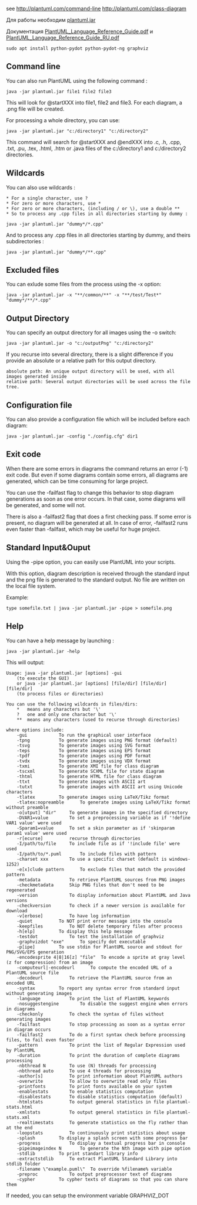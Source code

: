 see http://plantuml.com/command-line
http://plantuml.com/class-diagram

Для работы необходим [plantuml.jar](plantuml.jar)

Документация [PlantUML_Language_Reference_Guide.pdf](PlantUML_Language_Reference_Guide.pdf) и [PlantUML_Language_Reference_Guide_RU.pdf](PlantUML_Language_Reference_Guide_RU.pdf)

```shell
sudo apt install python-pydot python-pydot-ng graphviz
```

## Command line

You can also run PlantUML using the following command :

```shell
java -jar plantuml.jar file1 file2 file3
```

This will look for @startXXX into file1, file2 and file3. For each diagram, a .png file will be created.

For processing a whole directory, you can use:

```shell
java -jar plantuml.jar "c:/directory1" "c:/directory2"
```

This command will search for @startXXX and @endXXX into .c, .h, .cpp, .txt, .pu, .tex, .html, .htm or .java files of the c:/directory1 and c:/directory2 directories.


## Wildcards

You can also use wildcards :

```
* For a single character, use ?
* For zero or more characters, use *
* For zero or more characters, (including / or \), use a double **
* So to process any .cpp files in all directories starting by dummy :
```

```shell
java -jar plantuml.jar "dummy*/*.cpp"
```

And to process any .cpp files in all directories starting by dummy, and theirs subdirectories :

```shell
java -jar plantuml.jar "dummy*/**.cpp"
```

## Excluded files

You can exlude some files from the process using the -x option:

```shell
java -jar plantuml.jar -x "**/common/**" -x "**/test/Test*" "dummy*/**/*.cpp" 
```

## Output Directory

You can specify an output directory for all images using the -o switch:

```shell
java -jar plantuml.jar -o "c:/outputPng" "c:/directory2"
```

If you recurse into several directory, there is a slight difference if you provide an absolute or a relative path for this output directory.

```
absolute path: An unique output directory will be used, with all images generated inside
relative path: Several output directories will be used across the file tree.
```

## Configuration file

You can also provide a configuration file which will be included before each diagram:

```shell
java -jar plantuml.jar -config "./config.cfg" dir1
```

## Exit code

When there are some errors in diagrams the command returns an error (-1) exit code. But even if some diagrams contain some errors, all diagrams are generated, which can be time consuming for large project.

You can use the -failfast flag to change this behavior to stop diagram generations as soon as one error occurs. In that case, some diagrams will be generated, and some will not.

There is also a -failfast2 flag that does a first checking pass. If some error is present, no diagram will be generated at all. In case of error, -failfast2 runs even faster than -failfast, which may be useful for huge project.

## Standard Input&Ouput

Using the -pipe option, you can easily use PlantUML into your scripts.

With this option, diagram description is received through the standard input and the png file is generated to the standard output. No file are written on the local file system.

Example:

```shell
type somefile.txt | java -jar plantuml.jar -pipe > somefile.png
```

## Help

You can have a help message by launching :

```shell
java -jar plantuml.jar -help
```

This will output:

```
Usage: java -jar plantuml.jar [options] -gui
	(to execute the GUI)
	or java -jar plantuml.jar [options] [file/dir] [file/dir] [file/dir]
	(to process files or directories)

You can use the following wildcards in files/dirs:
	*	means any characters but '\'
	?	one and only one character but '\'
	**	means any characters (used to recurse through directories)

where options include:
	-gui			To run the graphical user interface
	-tpng			To generate images using PNG format (default)
	-tsvg			To generate images using SVG format
	-teps			To generate images using EPS format
	-tpdf			To generate images using PDF format
	-tvdx			To generate images using VDX format
	-txmi			To generate XMI file for class diagram
	-tscxml			To generate SCXML file for state diagram
	-thtml			To generate HTML file for class diagram
	-ttxt			To generate images with ASCII art
	-tutxt			To generate images with ASCII art using Unicode characters
	-tlatex			To generate images using LaTeX/Tikz format
	-tlatex:nopreamble		To generate images using LaTeX/Tikz format without preamble
	-o[utput] "dir"		To generate images in the specified directory
	-DVAR1=value		To set a preprocessing variable as if '!define VAR1 value' were used
	-Sparam1=value		To set a skin parameter as if 'skinparam param1 value' were used
	-r[ecurse]			recurse through directories
	-I/path/to/file		To include file as if '!include file' were used
	-I/path/to/*.puml		To include files with pattern
	-charset xxx		To use a specific charset (default is windows-1252)
	-e[x]clude pattern		To exclude files that match the provided pattern
	-metadata			To retrieve PlantUML sources from PNG images
	-checkmetadata		Skip PNG files that don't need to be regenerated
	-version			To display information about PlantUML and Java versions
	-checkversion		To check if a newer version is available for download
	-v[erbose]			To have log information
	-quiet			To NOT print error message into the console
	-keepfiles			To NOT delete temporary files after process
	-h[elp]			To display this help message
	-testdot			To test the installation of graphviz
	-graphvizdot "exe"		To specify dot executable
	-p[ipe]			To use stdin for PlantUML source and stdout for PNG/SVG/EPS generation
	-encodesprite 4|8|16[z] "file"	To encode a sprite at gray level (z for compression) from an image
	-computeurl|-encodeurl		To compute the encoded URL of a PlantUML source file
	-decodeurl			To retrieve the PlantUML source from an encoded URL
	-syntax			To report any syntax error from standard input without generating images
	-language			To print the list of PlantUML keywords
	-nosuggestengine		To disable the suggest engine when errors in diagrams
	-checkonly			To check the syntax of files without generating images
	-failfast			To stop processing as soon as a syntax error in diagram occurs
	-failfast2			To do a first syntax check before processing files, to fail even faster
	-pattern			To print the list of Regular Expression used by PlantUML
	-duration			To print the duration of complete diagrams processing
	-nbthread N			To use (N) threads for processing
	-nbthread auto		To use 4 threads for processing
	-author[s]			To print information about PlantUML authors
	-overwrite			To allow to overwrite read only files
	-printfonts			To print fonts available on your system
	-enablestats		To enable statistics computation
	-disablestats		To disable statistics computation (default)
	-htmlstats			To output general statistics in file plantuml-stats.html
	-xmlstats			To output general statistics in file plantuml-stats.xml
	-realtimestats		To generate statistics on the fly rather than at the end
	-loopstats			To continuously print statistics about usage
	-splash			To display a splash screen with some progress bar
	-progress			To display a textual progress bar in console
	-pipeimageindex N		To generate the Nth image with pipe option
	-stdlib			To print standart library info
	-extractstdlib		To extract PlantUML Standard Library into stdlib folder
	-filename \"example.puml\"	To override %filename% variable
	-preproc			To output preprocessor text of diagrams
	-cypher			To cypher texts of diagrams so that you can share them
```

If needed, you can setup the environment variable GRAPHVIZ_DOT
